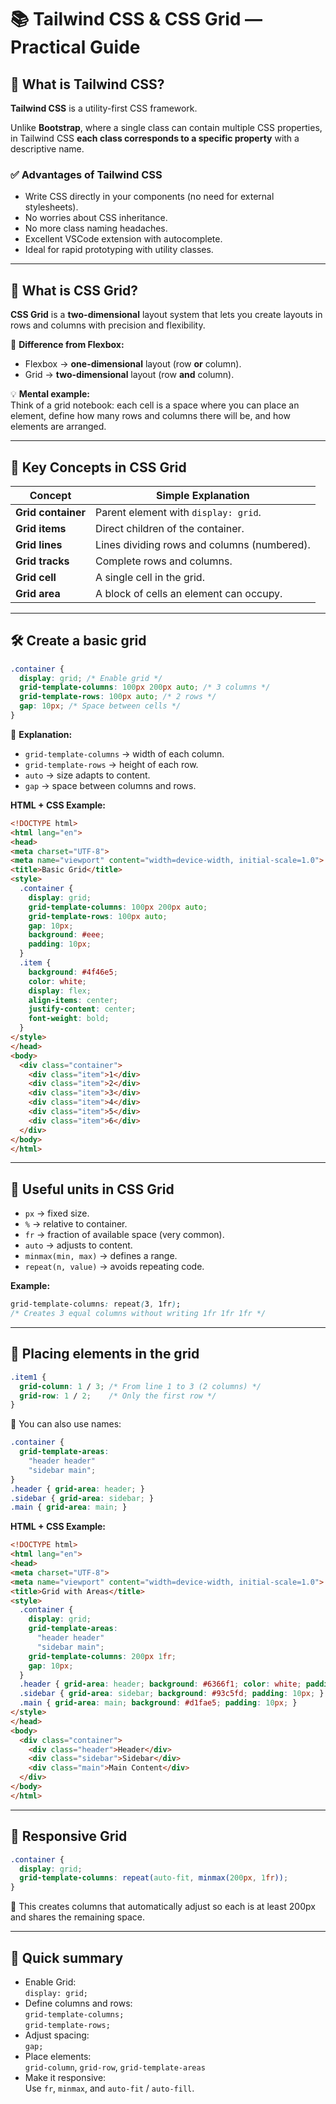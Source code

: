 # 📚 Tailwind CSS & CSS Grid — Practical Guide

## 🎨 What is Tailwind CSS?
**Tailwind CSS** is a utility-first CSS framework.

Unlike **Bootstrap**, where a single class can contain multiple CSS properties, in Tailwind CSS **each class corresponds to a specific property** with a descriptive name.

### ✅ Advantages of Tailwind CSS
- Write CSS directly in your components (no need for external stylesheets).
- No worries about CSS inheritance.
- No more class naming headaches.
- Excellent VSCode extension with autocomplete.
- Ideal for rapid prototyping with utility classes.

---

## 🧩 What is CSS Grid?
**CSS Grid** is a **two-dimensional** layout system that lets you create layouts in rows and columns with precision and flexibility.

📌 **Difference from Flexbox:**  
- Flexbox → **one-dimensional** layout (row **or** column).  
- Grid → **two-dimensional** layout (row **and** column).

💡 **Mental example:**  
Think of a grid notebook: each cell is a space where you can place an element, define how many rows and columns there will be, and how elements are arranged.

---

## 🧱 Key Concepts in CSS Grid

| Concept           | Simple Explanation                          |
|-------------------|---------------------------------------------|
| **Grid container**| Parent element with `display: grid`.        |
| **Grid items**    | Direct children of the container.           |
| **Grid lines**    | Lines dividing rows and columns (numbered). |
| **Grid tracks**   | Complete rows and columns.                  |
| **Grid cell**     | A single cell in the grid.                  |
| **Grid area**     | A block of cells an element can occupy.     |

---

## 🛠 Create a basic grid

```css
.container {
  display: grid; /* Enable grid */
  grid-template-columns: 100px 200px auto; /* 3 columns */
  grid-template-rows: 100px auto; /* 2 rows */
  gap: 10px; /* Space between cells */
}
```

📌 **Explanation:**

- `grid-template-columns` → width of each column.
- `grid-template-rows` → height of each row.
- `auto` → size adapts to content.
- `gap` → space between columns and rows.

**HTML + CSS Example:**

```html
<!DOCTYPE html>
<html lang="en">
<head>
<meta charset="UTF-8">
<meta name="viewport" content="width=device-width, initial-scale=1.0">
<title>Basic Grid</title>
<style>
  .container {
    display: grid;
    grid-template-columns: 100px 200px auto;
    grid-template-rows: 100px auto;
    gap: 10px;
    background: #eee;
    padding: 10px;
  }
  .item {
    background: #4f46e5;
    color: white;
    display: flex;
    align-items: center;
    justify-content: center;
    font-weight: bold;
  }
</style>
</head>
<body>
  <div class="container">
    <div class="item">1</div>
    <div class="item">2</div>
    <div class="item">3</div>
    <div class="item">4</div>
    <div class="item">5</div>
    <div class="item">6</div>
  </div>
</body>
</html>
```

---

## 📏 Useful units in CSS Grid

- `px` → fixed size.
- `%` → relative to container.
- `fr` → fraction of available space (very common).
- `auto` → adjusts to content.
- `minmax(min, max)` → defines a range.
- `repeat(n, value)` → avoids repeating code.

**Example:**

```css
grid-template-columns: repeat(3, 1fr);
/* Creates 3 equal columns without writing 1fr 1fr 1fr */
```

---

## 🎯 Placing elements in the grid

```css
.item1 {
  grid-column: 1 / 3; /* From line 1 to 3 (2 columns) */
  grid-row: 1 / 2;    /* Only the first row */
}
```

📌 You can also use names:

```css
.container {
  grid-template-areas:
    "header header"
    "sidebar main";
}
.header { grid-area: header; }
.sidebar { grid-area: sidebar; }
.main { grid-area: main; }
```

**HTML + CSS Example:**

```html
<!DOCTYPE html>
<html lang="en">
<head>
<meta charset="UTF-8">
<meta name="viewport" content="width=device-width, initial-scale=1.0">
<title>Grid with Areas</title>
<style>
  .container {
    display: grid;
    grid-template-areas:
      "header header"
      "sidebar main";
    grid-template-columns: 200px 1fr;
    gap: 10px;
  }
  .header { grid-area: header; background: #6366f1; color: white; padding: 10px; }
  .sidebar { grid-area: sidebar; background: #93c5fd; padding: 10px; }
  .main { grid-area: main; background: #d1fae5; padding: 10px; }
</style>
</head>
<body>
  <div class="container">
    <div class="header">Header</div>
    <div class="sidebar">Sidebar</div>
    <div class="main">Main Content</div>
  </div>
</body>
</html>
```

---

## 📱 Responsive Grid

```css
.container {
  display: grid;
  grid-template-columns: repeat(auto-fit, minmax(200px, 1fr));
}
```

📌 This creates columns that automatically adjust so each is at least 200px and shares the remaining space.

---

## 🧠 Quick summary

- Enable Grid:  
  `display: grid;`
- Define columns and rows:  
  `grid-template-columns;`  
  `grid-template-rows;`
- Adjust spacing:  
  `gap;`
- Place elements:  
  `grid-column`, `grid-row`, `grid-template-areas`
- Make it responsive:  
  Use `fr`, `minmax`, and `auto-fit` / `auto-fill`.